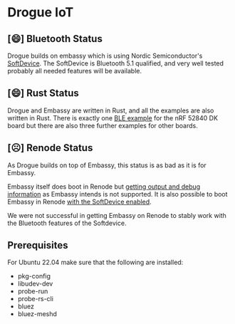 # Drogue IoT

## [😄] Bluetooth Status

Drogue builds on embassy which is using  Nordic Semiconductor's [SoftDevice](https://infocenter.nordicsemi.com/topic/struct_nrf52/struct/nrf52_softdevices.html). The SoftDevice is Bluetooth 5.1 qualified, and very well tested probably all needed features will be available.


## [😄] Rust Status

Drogue and Embassy are written in Rust, and all the examples are also written in Rust.
There is exactly one [BLE example](https://book.drogue.io/drogue-device/dev/examples.html) for the nRF 52840 DK board but there are also three further examples for other boards.


## [☹️] Renode Status

As Drogue builds on top of Embassy, this status is as bad as it is for Embassy.  

Embassy itself does boot in Renode but [getting output and debug information](renode.html#general-problems) as Embassy intends is not supported.
It is also possible to boot Embassy in Renode [with the SoftDevice enabled](renode.html#booting-with-the-softdevice-solved).

We were not successful in getting Embassy on Renode to stably work with the Bluetooth features of the Softdevice.

## Prerequisites
For Ubuntu 22.04 make sure that the following are installed:
- pkg-config
- libudev-dev
- probe-run
- probe-rs-cli  
- bluez
- bluez-meshd  